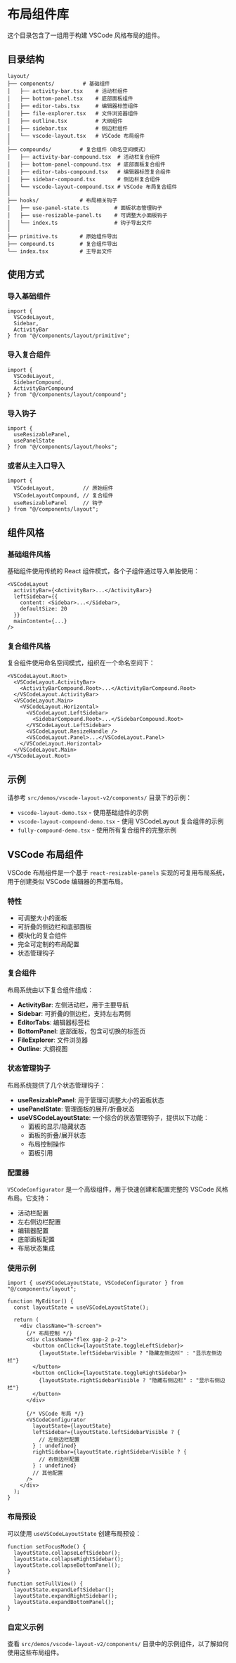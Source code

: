 # 布局组件库

这个目录包含了一组用于构建 VSCode 风格布局的组件。

## 目录结构

```
layout/
├── components/         # 基础组件
│   ├── activity-bar.tsx    # 活动栏组件
│   ├── bottom-panel.tsx    # 底部面板组件
│   ├── editor-tabs.tsx     # 编辑器标签组件
│   ├── file-explorer.tsx   # 文件浏览器组件
│   ├── outline.tsx         # 大纲组件
│   ├── sidebar.tsx         # 侧边栏组件
│   └── vscode-layout.tsx   # VSCode 布局组件
│
├── compounds/         # 复合组件（命名空间模式）
│   ├── activity-bar-compound.tsx  # 活动栏复合组件
│   ├── bottom-panel-compound.tsx  # 底部面板复合组件
│   ├── editor-tabs-compound.tsx   # 编辑器标签复合组件
│   ├── sidebar-compound.tsx       # 侧边栏复合组件
│   └── vscode-layout-compound.tsx # VSCode 布局复合组件
│
├── hooks/             # 布局相关钩子
│   ├── use-panel-state.ts        # 面板状态管理钩子
│   ├── use-resizable-panel.ts    # 可调整大小面板钩子
│   └── index.ts                  # 钩子导出文件
│
├── primitive.ts       # 原始组件导出
├── compound.ts        # 复合组件导出
└── index.tsx          # 主导出文件
```

## 使用方式

### 导入基础组件

```tsx
import { 
  VSCodeLayout, 
  Sidebar,
  ActivityBar
} from "@/components/layout/primitive";
```

### 导入复合组件

```tsx
import { 
  VSCodeLayout,
  SidebarCompound,
  ActivityBarCompound
} from "@/components/layout/compound";
```

### 导入钩子

```tsx
import { 
  useResizablePanel,
  usePanelState
} from "@/components/layout/hooks";
```

### 或者从主入口导入

```tsx
import { 
  VSCodeLayout,         // 原始组件
  VSCodeLayoutCompound, // 复合组件
  useResizablePanel     // 钩子
} from "@/components/layout";
```

## 组件风格

### 基础组件风格

基础组件使用传统的 React 组件模式，各个子组件通过导入单独使用：

```tsx
<VSCodeLayout
  activityBar={<ActivityBar>...</ActivityBar>}
  leftSidebar={{
    content: <Sidebar>...</Sidebar>,
    defaultSize: 20
  }}
  mainContent={...}
/>
```

### 复合组件风格

复合组件使用命名空间模式，组织在一个命名空间下：

```tsx
<VSCodeLayout.Root>
  <VSCodeLayout.ActivityBar>
    <ActivityBarCompound.Root>...</ActivityBarCompound.Root>
  </VSCodeLayout.ActivityBar>
  <VSCodeLayout.Main>
    <VSCodeLayout.Horizontal>
      <VSCodeLayout.LeftSidebar>
        <SidebarCompound.Root>...</SidebarCompound.Root>
      </VSCodeLayout.LeftSidebar>
      <VSCodeLayout.ResizeHandle />
      <VSCodeLayout.Panel>...</VSCodeLayout.Panel>
    </VSCodeLayout.Horizontal>
  </VSCodeLayout.Main>
</VSCodeLayout.Root>
```

## 示例

请参考 `src/demos/vscode-layout-v2/components/` 目录下的示例：

- `vscode-layout-demo.tsx` - 使用基础组件的示例
- `vscode-layout-compound-demo.tsx` - 使用 VSCodeLayout 复合组件的示例
- `fully-compound-demo.tsx` - 使用所有复合组件的完整示例

## VSCode 布局组件

VSCode 布局组件是一个基于 `react-resizable-panels` 实现的可复用布局系统，用于创建类似 VSCode 编辑器的界面布局。

### 特性

- 可调整大小的面板
- 可折叠的侧边栏和底部面板
- 模块化的复合组件
- 完全可定制的布局配置
- 状态管理钩子

### 复合组件

布局系统由以下复合组件组成：

- **ActivityBar**: 左侧活动栏，用于主要导航
- **Sidebar**: 可折叠的侧边栏，支持左右两侧
- **EditorTabs**: 编辑器标签栏
- **BottomPanel**: 底部面板，包含可切换的标签页
- **FileExplorer**: 文件浏览器
- **Outline**: 大纲视图

### 状态管理钩子

布局系统提供了几个状态管理钩子：

- **useResizablePanel**: 用于管理可调整大小的面板状态
- **usePanelState**: 管理面板的展开/折叠状态
- **useVSCodeLayoutState**: 一个综合的状态管理钩子，提供以下功能：
  - 面板的显示/隐藏状态
  - 面板的折叠/展开状态
  - 布局控制操作
  - 面板引用

### 配置器

`VSCodeConfigurator` 是一个高级组件，用于快速创建和配置完整的 VSCode 风格布局。它支持：

- 活动栏配置
- 左右侧边栏配置
- 编辑器配置
- 底部面板配置
- 布局状态集成

### 使用示例

```tsx
import { useVSCodeLayoutState, VSCodeConfigurator } from "@/components/layout";

function MyEditor() {
  const layoutState = useVSCodeLayoutState();
  
  return (
    <div className="h-screen">
      {/* 布局控制 */}
      <div className="flex gap-2 p-2">
        <button onClick={layoutState.toggleLeftSidebar}>
          {layoutState.leftSidebarVisible ? "隐藏左侧边栏" : "显示左侧边栏"}
        </button>
        <button onClick={layoutState.toggleRightSidebar}>
          {layoutState.rightSidebarVisible ? "隐藏右侧边栏" : "显示右侧边栏"}
        </button>
      </div>
      
      {/* VSCode 布局 */}
      <VSCodeConfigurator
        layoutState={layoutState}
        leftSidebar={layoutState.leftSidebarVisible ? {
          // 左侧边栏配置
        } : undefined}
        rightSidebar={layoutState.rightSidebarVisible ? {
          // 右侧边栏配置
        } : undefined}
        // 其他配置
      />
    </div>
  );
}
```

### 布局预设

可以使用 `useVSCodeLayoutState` 创建布局预设：

```tsx
function setFocusMode() {
  layoutState.collapseLeftSidebar();
  layoutState.collapseRightSidebar();
  layoutState.collapseBottomPanel();
}

function setFullView() {
  layoutState.expandLeftSidebar();
  layoutState.expandRightSidebar();
  layoutState.expandBottomPanel();
}
```

### 自定义示例

查看 `src/demos/vscode-layout-v2/components/` 目录中的示例组件，以了解如何使用这些布局组件。